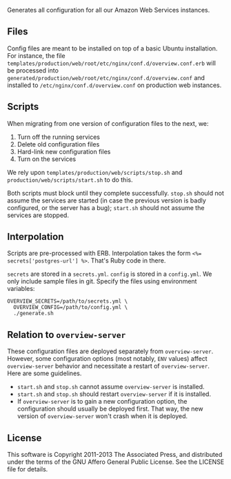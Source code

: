 Generates all configuration for all our Amazon Web Services instances.

## Files

Config files are meant to be installed on top of a basic Ubuntu installation.
For instance, the file
`templates/production/web/root/etc/nginx/conf.d/overview.conf.erb` will be
processed into `generated/production/web/root/etc/nginx/conf.d/overview.conf`
and installed to `/etc/nginx/conf.d/overview.conf` on production web instances.

## Scripts

When migrating from one version of configuration files to the next, we:

1. Turn off the running services
2. Delete old configuration files
3. Hard-link new configuration files
4. Turn on the services

We rely upon `templates/production/web/scripts/stop.sh` and
`production/web/scripts/start.sh` to do this.

Both scripts must block until they complete successfully. `stop.sh` should
not assume the services are started (in case the previous version is badly
configured, or the server has a bug); `start.sh` should not assume the services
are stopped.

## Interpolation

Scripts are pre-processed with ERB. Interpolation takes the form
`<%= secrets['postgres-url'] %>`. That's Ruby code in there.

`secrets` are stored in a `secrets.yml`. `config` is stored in a `config.yml`.
We only include sample files in git. Specify the files using environment
variables:

    OVERVIEW_SECRETS=/path/to/secrets.yml \
      OVERVIEW_CONFIG=/path/to/config.yml \
      ./generate.sh

## Relation to `overview-server`

These configuration files are deployed separately from `overview-server`.
However, some configuration options (most notably, `ENV` values) affect
`overview-server` behavior and necessitate a restart of `overview-server`.
Here are some guidelines.

* `start.sh` and `stop.sh` cannot assume `overview-server` is installed.
* `start.sh` and `stop.sh` should restart `overview-server` if it is installed.
* If `overview-server` is to gain a new configuration option, the configuration
  should usually be deployed first. That way, the new version of
  `overview-server` won't crash when it is deployed.


## License

This software is Copyright 2011-2013 The Associated Press, and distributed under the terms of the GNU Affero General Public License. See the LICENSE file for details.

